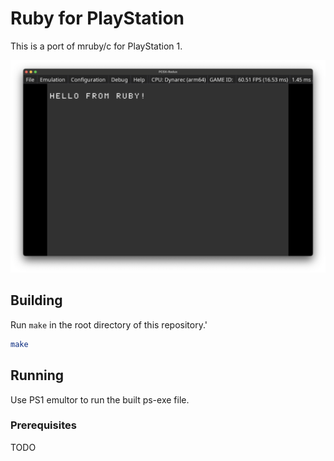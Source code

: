 # Ruby for PlayStation

This is a port of mruby/c for PlayStation 1.

![screenshot](pcsx-redux-ruby.png)

## Building

Run `make` in the root directory of this repository.'

```sh
make
```

## Running

Use PS1 emultor to run the built ps-exe file.

### Prerequisites

TODO